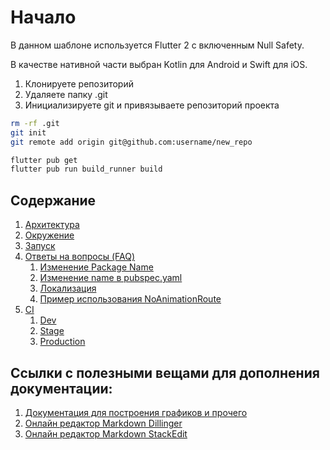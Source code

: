 # Начало

В данном шаблоне используется Flutter 2 с включенным Null Safety.

В качестве нативной части выбран Kotlin для Android и Swift для iOS.

1. Клонируете репозиторий
1. Удаляете папку .git
1. Инициализируете git и привязываете репозиторий проекта

```bash
rm -rf .git
git init
git remote add origin git@github.com:username/new_repo

flutter pub get
flutter pub run build_runner build
```

## Содержание

1. [Архитектура](doc/arch.md)
1. [Окружение](doc/environment.md)
1. [Запуск](doc/run.md)
1. [Ответы на вопросы (FAQ)](doc/faq.md)
    1. [Изменение Package Name](doc/faq.md#1-изменение-package-name)
    1. [Изменение name в pubspec.yaml](doc/faq.md#2-изменение-name-в-pubspecyaml)
    1. [Локализация](doc/faq.md#3-локализация)
    1. [Пример использования NoAnimationRoute](doc/faq.md#4-пример-использования-noanimationroute)
1. [CI](doc/ci.md)
    1. [Dev](doc/ci.md#dev-action)
    1. [Stage](doc/ci.md#stage-action)
    1. [Production](doc/ci.md#production-action)
   
## Ссылки с полезными вещами для дополнения документации:
1. [Документация для построения графиков и прочего](https://mermaid-js.github.io/mermaid/#/flowchart)
1. [Онлайн редактор Markdown Dillinger](https://dillinger.io)
1. [Онлайн редактор Markdown StackEdit](https://stackedit.io/app#)